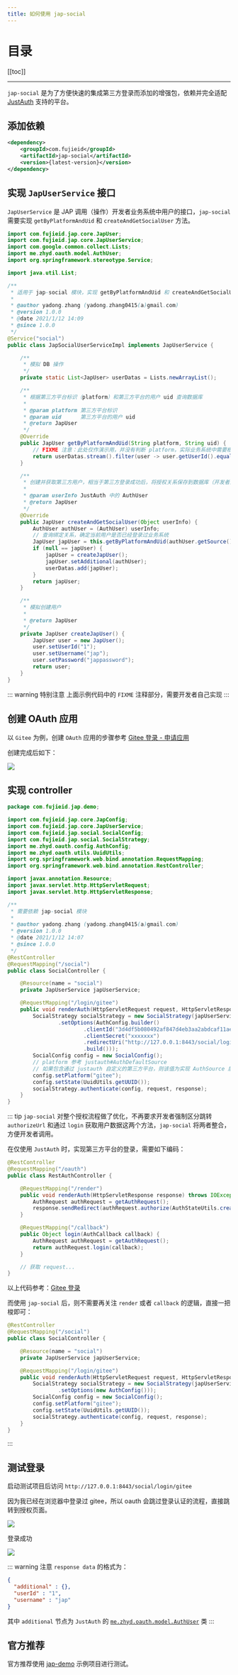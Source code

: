 ```yaml
---
title: 如何使用 jap-social
---
```


# 目录

[[toc]]

----

`jap-social` 是为了方便快速的集成第三方登录而添加的增强包，依赖并完全适配 [JustAuth](https://github.com/justauth/JustAuth) 支持的平台。

## 添加依赖

```xml
<dependency>
    <groupId>com.fujieid</groupId>
    <artifactId>jap-social</artifactId>
    <version>{latest-version}</version>
</dependency>
```

## 实现 `JapUserService` 接口

`JapUserService` 是 JAP 调用（操作）开发者业务系统中用户的接口，`jap-social` 需要实现 `getByPlatformAndUid` 和 `createAndGetSocialUser` 方法。

```java
import com.fujieid.jap.core.JapUser;
import com.fujieid.jap.core.JapUserService;
import com.google.common.collect.Lists;
import me.zhyd.oauth.model.AuthUser;
import org.springframework.stereotype.Service;

import java.util.List;

/**
 * 适用于 jap-social 模块，实现 getByPlatformAndUid 和 createAndGetSocialUser 方法
 *
 * @author yadong.zhang (yadong.zhang0415(a)gmail.com)
 * @version 1.0.0
 * @date 2021/1/12 14:09
 * @since 1.0.0
 */
@Service("social")
public class JapSocialUserServiceImpl implements JapUserService {

    /**
     * 模拟 DB 操作
     */
    private static List<JapUser> userDatas = Lists.newArrayList();

    /**
     * 根据第三方平台标识（platform）和第三方平台的用户 uid 查询数据库
     *
     * @param platform 第三方平台标识
     * @param uid      第三方平台的用户 uid
     * @return JapUser
     */
    @Override
    public JapUser getByPlatformAndUid(String platform, String uid) {
        // FIXME 注意：此处仅作演示用，并没有判断 platform，实际业务系统中需要根据 platform 和 uid 进行获取唯一用户
        return userDatas.stream().filter(user -> user.getUserId().equals(uid)).findFirst().orElse(null);
    }

    /**
     * 创建并获取第三方用户，相当于第三方登录成功后，将授权关系保存到数据库（开发者业务系统中 social user -> sys user 的绑定关系）
     *
     * @param userInfo JustAuth 中的 AuthUser
     * @return JapUser
     */
    @Override
    public JapUser createAndGetSocialUser(Object userInfo) {
        AuthUser authUser = (AuthUser) userInfo;
        // 查询绑定关系，确定当前用户是否已经登录过业务系统
        JapUser japUser = this.getByPlatformAndUid(authUser.getSource(), authUser.getUuid());
        if (null == japUser) {
            japUser = createJapUser();
            japUser.setAdditional(authUser);
            userDatas.add(japUser);
        }
        return japUser;
    }

    /**
     * 模拟创建用户
     *
     * @return JapUser
     */
    private JapUser createJapUser() {
        JapUser user = new JapUser();
        user.setUserId("1");
        user.setUsername("jap");
        user.setPassword("jappassword");
        return user;
    }
}
```

::: warning 特别注意
上面示例代码中的 `FIXME` 注释部分，需要开发者自己实现
:::

## 创建 OAuth 应用

以 `Gitee` 为例，创建 `OAuth` 应用的步骤参考 [Gitee 登录 - 申请应用](https://justauth.wiki/oauth/gitee.html#_1-%E7%94%B3%E8%AF%B7%E5%BA%94%E7%94%A8)

创建完成后如下：

![](/_media/social/2c147a42.png)

## 实现 controller

```java
package com.fujieid.jap.demo;

import com.fujieid.jap.core.JapConfig;
import com.fujieid.jap.core.JapUserService;
import com.fujieid.jap.social.SocialConfig;
import com.fujieid.jap.social.SocialStrategy;
import me.zhyd.oauth.config.AuthConfig;
import me.zhyd.oauth.utils.UuidUtils;
import org.springframework.web.bind.annotation.RequestMapping;
import org.springframework.web.bind.annotation.RestController;

import javax.annotation.Resource;
import javax.servlet.http.HttpServletRequest;
import javax.servlet.http.HttpServletResponse;

/**
 * 需要依赖 jap-social 模块
 *
 * @author yadong.zhang (yadong.zhang0415(a)gmail.com)
 * @version 1.0.0
 * @date 2021/1/12 14:07
 * @since 1.0.0
 */
@RestController
@RequestMapping("/social")
public class SocialController {

    @Resource(name = "social")
    private JapUserService japUserService;

    @RequestMapping("/login/gitee")
    public void renderAuth(HttpServletRequest request, HttpServletResponse response) {
        SocialStrategy socialStrategy = new SocialStrategy(japUserService, new JapConfig()
                .setOptions(AuthConfig.builder()
                        .clientId("3d4df5b080492af847d4eb3aa2abdcaf11ae29b312beb46520fb7972553a9158")
                        .clientSecret("xxxxxxx")
                        .redirectUri("http://127.0.0.1:8443/social/login/gitee")
                        .build()));
        SocialConfig config = new SocialConfig();
        // platform 参考 justauth#AuthDefaultSource
        // 如果包含通过 justauth 自定义的第三方平台，则该值为实现 AuthSource 后的 getName() 值
        config.setPlatform("gitee");
        config.setState(UuidUtils.getUUID());
        socialStrategy.authenticate(config, request, response);
    }
}
```

::: tip
`jap-social` 对整个授权流程做了优化，不再要求开发者强制区分跳转 `authorizeUrl` 和通过 `login` 获取用户数据这两个方法，`jap-social` 将两者整合，方便开发者调用。

在仅使用 `JustAuth` 时，实现第三方平台的登录，需要如下编码：
```java
@RestController
@RequestMapping("/oauth")
public class RestAuthController {

    @RequestMapping("/render")
    public void renderAuth(HttpServletResponse response) throws IOException {
        AuthRequest authRequest = getAuthRequest();
        response.sendRedirect(authRequest.authorize(AuthStateUtils.createState()));
    }

    @RequestMapping("/callback")
    public Object login(AuthCallback callback) {
        AuthRequest authRequest = getAuthRequest();
        return authRequest.login(callback);
    }

    // 获取 request...
}
```
以上代码参考：[Gitee 登录](https://justauth.wiki/oauth/gitee.html#_2-4-%E4%BB%A5%E4%B8%8A%E5%AE%8C%E6%95%B4%E4%BB%A3%E7%A0%81%E5%A6%82%E4%B8%8B)

而使用 `jap-social` 后，则不需要再关注 `render` 或者 `callback` 的逻辑，直接一把梭即可：
```java
@RestController
@RequestMapping("/social")
public class SocialController {

    @Resource(name = "social")
    private JapUserService japUserService;

    @RequestMapping("/login/gitee")
    public void renderAuth(HttpServletRequest request, HttpServletResponse response) {
        SocialStrategy socialStrategy = new SocialStrategy(japUserService, new JapConfig()
                .setOptions(new AuthConfig()));
        SocialConfig config = new SocialConfig();
        config.setPlatform("gitee");
        config.setState(UuidUtils.getUUID());
        socialStrategy.authenticate(config, request, response);
    }
}
```
:::

## 测试登录

启动测试项目后访问 `http://127.0.0.1:8443/social/login/gitee` 

因为我已经在浏览器中登录过 gitee，所以 oauth 会跳过登录认证的流程，直接跳转到授权页面。

![](/_media/social/6a949b72.png)

登录成功

![](/_media/social/48429bba.png)

::: warning 注意
`response data` 的格式为：

```json
{
  "additional" : {},
  "userId" : "1",
  "username" : "jap"
}
```

其中 `additional` 节点为 `JustAuth` 的 [`me.zhyd.oauth.model.AuthUser`](https://gitee.com/yadong.zhang/JustAuth/blob/master/src/main/java/me/zhyd/oauth/model/AuthUser.java) 类
:::


## 官方推荐

官方推荐使用 [jap-demo](https://gitee.com/fujieid/jap-demo) 示例项目进行测试。